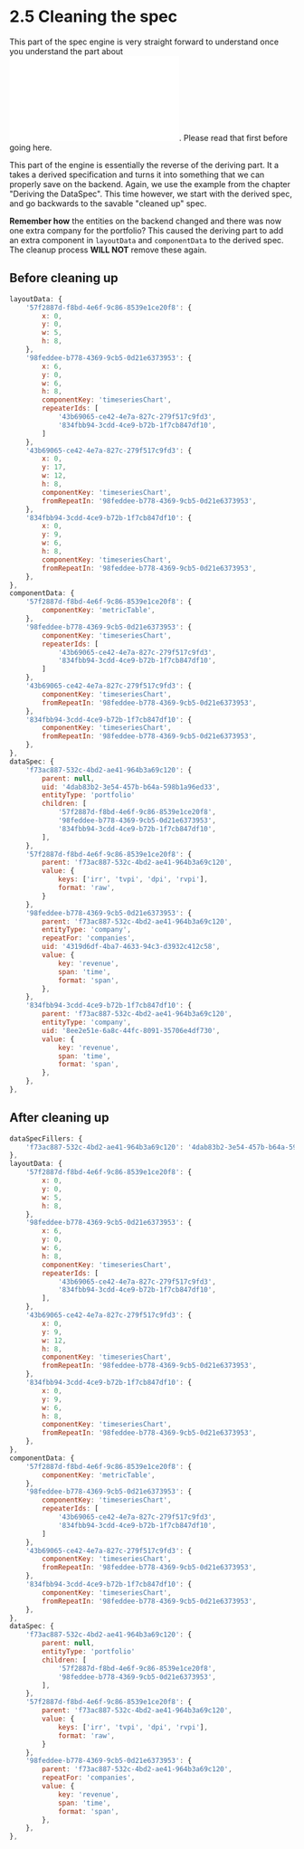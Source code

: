 # 2.5 Cleaning the spec
This part of the spec engine is very straight forward to understand once you understand the part about ![Deriving the DataSpec](deriving.md). Please read that first before going here.

This part of the engine is essentially the reverse of the deriving part. It a takes a derived specification and turns it into something that we can properly save on the backend. Again, we use the example from the chapter "Deriving the DataSpec". This time however, we start with the derived spec, and go backwards to the savable "cleaned up" spec.

**Remember how** the entities on the backend changed and there was now one extra company for the portfolio? This caused the deriving part to add an extra component in `layoutData` and `componentData` to the derived spec. The cleanup process **WILL NOT** remove these again.

## Before cleaning up
```javascript
layoutData: {
    '57f2887d-f8bd-4e6f-9c86-8539e1ce20f8': {
        x: 0,
        y: 0,
        w: 5,
        h: 8,
    },
    '98feddee-b778-4369-9cb5-0d21e6373953': {
        x: 6,
        y: 0,
        w: 6,
        h: 8,
        componentKey: 'timeseriesChart',
        repeaterIds: [
            '43b69065-ce42-4e7a-827c-279f517c9fd3',
            '834fbb94-3cdd-4ce9-b72b-1f7cb847df10',
        ]
    },
    '43b69065-ce42-4e7a-827c-279f517c9fd3': {
        x: 0,
        y: 17,
        w: 12,
        h: 8,
        componentKey: 'timeseriesChart',
        fromRepeatIn: '98feddee-b778-4369-9cb5-0d21e6373953',
    },
    '834fbb94-3cdd-4ce9-b72b-1f7cb847df10': {
        x: 0,
        y: 9,
        w: 6,
        h: 8,
        componentKey: 'timeseriesChart',
        fromRepeatIn: '98feddee-b778-4369-9cb5-0d21e6373953',
    },
},
componentData: {
    '57f2887d-f8bd-4e6f-9c86-8539e1ce20f8': {
        componentKey: 'metricTable',
    },
    '98feddee-b778-4369-9cb5-0d21e6373953': {
        componentKey: 'timeseriesChart',
        repeaterIds: [
            '43b69065-ce42-4e7a-827c-279f517c9fd3',
            '834fbb94-3cdd-4ce9-b72b-1f7cb847df10',
        ]
    },
    '43b69065-ce42-4e7a-827c-279f517c9fd3': {
        componentKey: 'timeseriesChart',
        fromRepeatIn: '98feddee-b778-4369-9cb5-0d21e6373953',
    },
    '834fbb94-3cdd-4ce9-b72b-1f7cb847df10': {
        componentKey: 'timeseriesChart',
        fromRepeatIn: '98feddee-b778-4369-9cb5-0d21e6373953',
    },
},
dataSpec: {
    'f73ac887-532c-4bd2-ae41-964b3a69c120': {
        parent: null,
        uid: '4dab83b2-3e54-457b-b64a-598b1a96ed33',
        entityType: 'portfolio'
        children: [
            '57f2887d-f8bd-4e6f-9c86-8539e1ce20f8',
            '98feddee-b778-4369-9cb5-0d21e6373953',
            '834fbb94-3cdd-4ce9-b72b-1f7cb847df10',
        ],
    },
    '57f2887d-f8bd-4e6f-9c86-8539e1ce20f8': {
        parent: 'f73ac887-532c-4bd2-ae41-964b3a69c120',
        value: {
            keys: ['irr', 'tvpi', 'dpi', 'rvpi'],
            format: 'raw',
        }
    },
    '98feddee-b778-4369-9cb5-0d21e6373953': {
        parent: 'f73ac887-532c-4bd2-ae41-964b3a69c120',
        entityType: 'company',
        repeatFor: 'companies',
        uid: '4319d6df-4ba7-4633-94c3-d3932c412c58',
        value: {
            key: 'revenue',
            span: 'time',
            format: 'span',
        },
    },
    '834fbb94-3cdd-4ce9-b72b-1f7cb847df10': {
        parent: 'f73ac887-532c-4bd2-ae41-964b3a69c120',
        entityType: 'company',
        uid: '8ee2e51e-6a8c-44fc-8091-35706e4df730',
        value: {
            key: 'revenue',
            span: 'time',
            format: 'span',
        },
    },
},
```

## After cleaning up
```javascript
dataSpecFillers: {
    'f73ac887-532c-4bd2-ae41-964b3a69c120': '4dab83b2-3e54-457b-b64a-598b1a96ed33',
},
layoutData: {
    '57f2887d-f8bd-4e6f-9c86-8539e1ce20f8': {
        x: 0,
        y: 0,
        w: 5,
        h: 8,
    },
    '98feddee-b778-4369-9cb5-0d21e6373953': {
        x: 6,
        y: 0,
        w: 6,
        h: 8,
        componentKey: 'timeseriesChart',
        repeaterIds: [
            '43b69065-ce42-4e7a-827c-279f517c9fd3',
            '834fbb94-3cdd-4ce9-b72b-1f7cb847df10',
        ],
    },
    '43b69065-ce42-4e7a-827c-279f517c9fd3': {
        x: 0,
        y: 9,
        w: 12,
        h: 8,
        componentKey: 'timeseriesChart',
        fromRepeatIn: '98feddee-b778-4369-9cb5-0d21e6373953',
    },
    '834fbb94-3cdd-4ce9-b72b-1f7cb847df10': {
        x: 0,
        y: 9,
        w: 6,
        h: 8,
        componentKey: 'timeseriesChart',
        fromRepeatIn: '98feddee-b778-4369-9cb5-0d21e6373953',
    },
},
componentData: {
    '57f2887d-f8bd-4e6f-9c86-8539e1ce20f8': {
        componentKey: 'metricTable',
    },
    '98feddee-b778-4369-9cb5-0d21e6373953': {
        componentKey: 'timeseriesChart',
        repeaterIds: [
            '43b69065-ce42-4e7a-827c-279f517c9fd3',
            '834fbb94-3cdd-4ce9-b72b-1f7cb847df10',
        ]
    },
    '43b69065-ce42-4e7a-827c-279f517c9fd3': {
        componentKey: 'timeseriesChart',
        fromRepeatIn: '98feddee-b778-4369-9cb5-0d21e6373953',
    },
    '834fbb94-3cdd-4ce9-b72b-1f7cb847df10': {
        componentKey: 'timeseriesChart',
        fromRepeatIn: '98feddee-b778-4369-9cb5-0d21e6373953',
    },
},
dataSpec: {
    'f73ac887-532c-4bd2-ae41-964b3a69c120': {
        parent: null,
        entityType: 'portfolio'
        children: [
            '57f2887d-f8bd-4e6f-9c86-8539e1ce20f8',
            '98feddee-b778-4369-9cb5-0d21e6373953',
        ],
    },
    '57f2887d-f8bd-4e6f-9c86-8539e1ce20f8': {
        parent: 'f73ac887-532c-4bd2-ae41-964b3a69c120',
        value: {
            keys: ['irr', 'tvpi', 'dpi', 'rvpi'],
            format: 'raw',
        }
    },
    '98feddee-b778-4369-9cb5-0d21e6373953': {
        parent: 'f73ac887-532c-4bd2-ae41-964b3a69c120',
        repeatFor: 'companies',
        value: {
            key: 'revenue',
            span: 'time',
            format: 'span',
        },
    },
},
```
